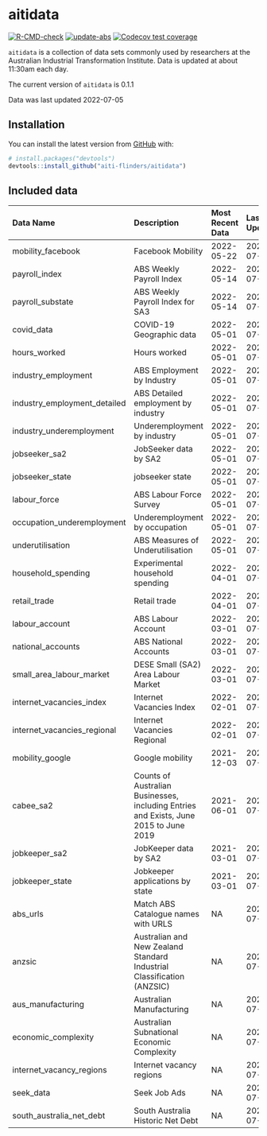 
<!-- README.md is generated from README.Rmd. Please edit that file -->

# aitidata

<!-- badges: start -->

[![R-CMD-check](https://github.com/aiti-flinders/aitidata/actions/workflows/R-CMD-check.yaml/badge.svg?branch=data_prep)](https://github.com/aiti-flinders/aitidata/actions/workflows/R-CMD-check.yaml)
[![update-abs](https://github.com/aiti-flinders/aitidata/workflows/update-abs/badge.svg)](https://github.com/aiti-flinders/aitidata/actions)
[![Codecov test
coverage](https://codecov.io/gh/aiti-flinders/aitidata/branch/master/graph/badge.svg)](https://app.codecov.io/gh/aiti-flinders/aitidata?branch=master)
<!-- badges: end -->

`aitidata` is a collection of data sets commonly used by researchers at
the Australian Industrial Transformation Institute. Data is updated at
about 11:30am each day.

The current version of `aitidata` is 0.1.1

Data was last updated 2022-07-05

## Installation

You can install the latest version from [GitHub](https://github.com/)
with:

``` r
# install.packages("devtools")
devtools::install_github("aiti-flinders/aitidata")
```

## Included data

| Data Name                      | Description                                                                           | Most Recent Data | Last Updated |
| :----------------------------- | :------------------------------------------------------------------------------------ | :--------------- | :----------- |
| mobility\_facebook             | Facebook Mobility                                                                     | 2022-05-22       | 2022-07-05   |
| payroll\_index                 | ABS Weekly Payroll Index                                                              | 2022-05-14       | 2022-07-05   |
| payroll\_substate              | ABS Weekly Payroll Index for SA3                                                      | 2022-05-14       | 2022-07-05   |
| covid\_data                    | COVID-19 Geographic data                                                              | 2022-05-01       | 2022-07-05   |
| hours\_worked                  | Hours worked                                                                          | 2022-05-01       | 2022-07-05   |
| industry\_employment           | ABS Employment by Industry                                                            | 2022-05-01       | 2022-07-05   |
| industry\_employment\_detailed | ABS Detailed employment by industry                                                   | 2022-05-01       | 2022-07-05   |
| industry\_underemployment      | Underemployment by industry                                                           | 2022-05-01       | 2022-07-05   |
| jobseeker\_sa2                 | JobSeeker data by SA2                                                                 | 2022-05-01       | 2022-07-05   |
| jobseeker\_state               | jobseeker state                                                                       | 2022-05-01       | 2022-07-05   |
| labour\_force                  | ABS Labour Force Survey                                                               | 2022-05-01       | 2022-07-05   |
| occupation\_underemployment    | Underemployment by occupation                                                         | 2022-05-01       | 2022-07-05   |
| underutilisation               | ABS Measures of Underutilisation                                                      | 2022-05-01       | 2022-07-05   |
| household\_spending            | Experimental household spending                                                       | 2022-04-01       | 2022-07-05   |
| retail\_trade                  | Retail trade                                                                          | 2022-04-01       | 2022-07-05   |
| labour\_account                | ABS Labour Account                                                                    | 2022-03-01       | 2022-07-05   |
| national\_accounts             | ABS National Accounts                                                                 | 2022-03-01       | 2022-07-05   |
| small\_area\_labour\_market    | DESE Small (SA2) Area Labour Market                                                   | 2022-03-01       | 2022-07-05   |
| internet\_vacancies\_index     | Internet Vacancies Index                                                              | 2022-02-01       | 2022-07-05   |
| internet\_vacancies\_regional  | Internet Vacancies Regional                                                           | 2022-02-01       | 2022-07-05   |
| mobility\_google               | Google mobility                                                                       | 2021-12-03       | 2022-07-05   |
| cabee\_sa2                     | Counts of Australian Businesses, including Entries and Exists, June 2015 to June 2019 | 2021-06-01       | 2022-07-05   |
| jobkeeper\_sa2                 | JobKeeper data by SA2                                                                 | 2021-03-01       | 2022-07-05   |
| jobkeeper\_state               | Jobkeeper applications by state                                                       | 2021-03-01       | 2022-07-05   |
| abs\_urls                      | Match ABS Catalogue names with URLS                                                   | NA               | 2022-07-05   |
| anzsic                         | Australian and New Zealand Standard Industrial Classification (ANZSIC)                | NA               | 2022-07-05   |
| aus\_manufacturing             | Australian Manufacturing                                                              | NA               | 2022-07-05   |
| economic\_complexity           | Australian Subnational Economic Complexity                                            | NA               | 2022-07-05   |
| internet\_vacancy\_regions     | Internet vacancy regions                                                              | NA               | 2022-07-05   |
| seek\_data                     | Seek Job Ads                                                                          | NA               | 2022-07-05   |
| south\_australia\_net\_debt    | South Australia Historic Net Debt                                                     | NA               | 2022-07-05   |
